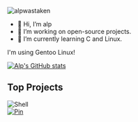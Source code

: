 <p align="left"> <img src="https://komarev.com/ghpvc/?username=alpwastaken&label=Profile%20views&color=ff0000&style=flat-square" alt="alpwastaken" /></p>

- 👋 Hi, I’m alp
- 👀 I’m working on open-source projects.
- 🌱 I’m currently learning C and Linux.

I'm using Gentoo Linux!

[![Alp's GitHub stats](https://github-readme-stats.vercel.app/api?username=alpwastaken)](https://github.com/anuraghazra/github-readme-stats)

## Top Projects
![Shell](https://camroku.tech/badge/other.svg)<br/>
[![Pin](https://github-readme-stats.vercel.app/api/pin/?username=alplinux&hide_border=true&theme=apprentice&repo=apm)](https://github.com/alplinux/apm)
<!---
iAlq/iAlq is a ✨ special ✨ repository because its `README.md` (this file) appears on your GitHub profile.
You can click the Preview link to take a look at your changes.
--->
